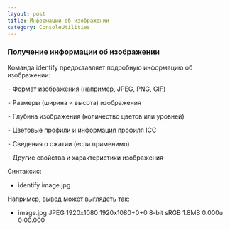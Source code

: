 ```yaml
---
layout: post
title: Информации об изображении
category: ConsoleUtilities
---
```


### Получение информации об изображении

Команда identify предоставляет подробную информацию об изображении:

⁃ Формат изображения (например, JPEG, PNG, GIF)

⁃ Размеры (ширина и высота) изображения

⁃ Глубина изображения (количество цветов или уровней)

⁃ Цветовые профили и информация профиля ICC

⁃ Сведения о сжатии (если применимо)

⁃ Другие свойства и характеристики изображения

Синтаксис:

- identify image.jpg

Например, вывод может выглядеть так:

- image.jpg JPEG 1920x1080 1920x1080+0+0 8-bit sRGB 1.8MB 0.000u 0:00.000

